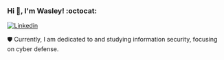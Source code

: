 ### Hi 👋, I'm Wasley! :octocat:

[![Linkedin](https://img.shields.io/badge/LinkedIn-0077B5?style=for-the-badge&logo=linkedin&logoColor=white)](https://www.linkedin.com/in/wdavi)

 🛡️ Currently, I am dedicated to and studying information security, focusing on cyber defense.
